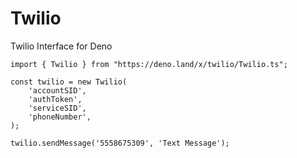# Twilio
Twilio Interface for Deno

```TS
import { Twilio } from "https://deno.land/x/twilio/Twilio.ts";

const twilio = new Twilio(
    'accountSID',
    'authToken',
    'serviceSID',
    'phoneNumber',
);

twilio.sendMessage('5558675309', 'Text Message');

```
